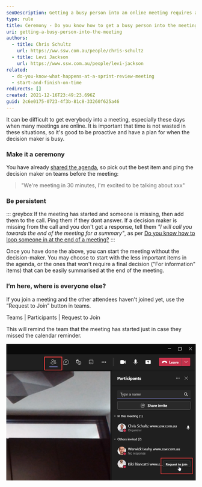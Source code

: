 ```yaml
---
seoDescription: Getting a busy person into an online meeting requires a proactive approach, including pinging them on Teams and persistently adding them to the call if they're missing.
type: rule
title: Ceremony - Do you know how to get a busy person into the meeting?
uri: getting-a-busy-person-into-the-meeting
authors:
  - title: Chris Schultz
    url: https://ww.ssw.com.au/people/chris-schultz
  - title: Levi Jackson
    url: https://www.ssw.com.au/people/levi-jackson
related:
  - do-you-know-what-happens-at-a-sprint-review-meeting
  - start-and-finish-on-time
redirects: []
created: 2021-12-16T23:49:23.696Z
guid: 2c6e0175-0723-4f3b-81c8-33260f625a46
---
```


It can be difficult to get everybody into a meeting, especially these days when many meetings are online. It is important that time is not wasted in these situations, so it's good to be proactive and have a plan for when the decision maker is busy.

<!--endintro-->

### Make it a ceremony

You have already [shared the agenda](/share-the-agenda), so pick out the best item and ping the decision maker on teams before the meeting:

> "We're meeting in 30 minutes, I'm excited to be talking about xxx"

### Be persistent

::: greybox
If the meeting has started and someone is missing, then add them to the call. Ping them if they dont answer.
If a decision maker is missing from the call and you don't get a response, tell them _"I will call you towards the end of the meeting for a summary"_, as per [Do you know how to loop someone in at the end of a meeting?](/loop-someone-in)
:::

Once you have done the above, you can start the meeting without the decision-maker. You may choose to start with the less important items in the agenda, or the ones that won't require a final decision ("For information" items) that can be easily summarised at the end of the meeting.

### I’m here, where is everyone else?

If you join a meeting and the other attendees haven't joined yet, use the ”Request to Join” button in teams.

Teams | Participants | Request to Join

This will remind the team that the meeting has started just in case they missed the calendar reminder.

![Figure: In Microsoft Teams, add someone to the call by Show Participants | Request to join](teams-request-to-join.png)
